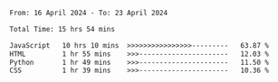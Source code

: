 <!--START_SECTION:waka-->

```txt
From: 16 April 2024 - To: 23 April 2024

Total Time: 15 hrs 54 mins

JavaScript   10 hrs 10 mins  >>>>>>>>>>>>>>>>---------   63.87 %
HTML         1 hr 55 mins    >>>----------------------   12.03 %
Python       1 hr 49 mins    >>>----------------------   11.50 %
CSS          1 hr 39 mins    >>>----------------------   10.36 %
```

<!--END_SECTION:waka-->

